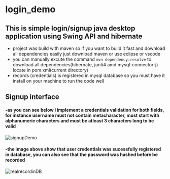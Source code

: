 # login_demo
## This is simple login/signup java desktop application using Swing API and hibernate

- project was build with maven so if you want to build it fast and download all dependencies easily just download maven or use eclipse or vscode
- you can manually excute the command `mvn dependency:resolve` to download all dependencies(hibernate, junti4 amd mysql-connector-j) locate in pom.xml(current directory)
- records (credentials) is registered in mysql database so you must have it install on your machine to run the code well

## Signup interface

#### -as you can see below i implement a credentials validation for both fields, for instance username must not contain metacharacter, must start with alphanumeric characters and must be atleast 3 characters long to be valid

![signupDemo](https://user-images.githubusercontent.com/48497693/133979762-0ed33ce4-c168-4359-ac8e-e02a53f4d7dd.gif)

#### -the image above show that user credentials was sucessfully registered in database, you can also see that the password was hashed before be recorded

![realrecordinDB](https://user-images.githubusercontent.com/48497693/133983199-72d355a2-c3ad-40d3-a642-009d796b4dce.png)


